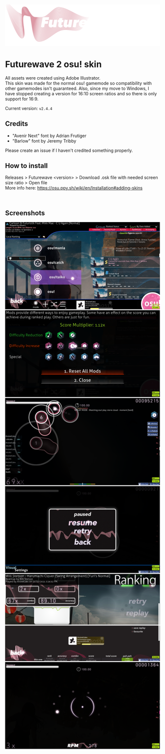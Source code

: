 ![logo](images/logo.png)

# Futurewave 2 osu! skin

All assets were created using Adobe Illustrator.
<br>
This skin was made for the normal osu! gamemode so compatibility with other gamemodes isn't guaranteed. Also, since my move to Windows, I have stopped creating a version for 16:10 screen ratios and so there is only support for 16:9.

Current version: `v2.4.4`
<br>

## Credits

- "Avenir Next" font by Adrian Frutiger
- "Barlow" font by Jeremy Tribby

Please create an issue if I haven't credited something properly.

## How to install

Releases > Futurewave \<version> > Download .osk file with needed screen size ratio > Open file
<br>
More info here: https://osu.ppy.sh/wiki/en/Installation#adding-skins

<br>

## Screenshots

![menu](images/menu.png)
![mods](images/mods.png)
![gameplay ](images/gameplay.png)
![pause screen](images/pausescreen.png)
![ranking screen](images/rankingscreen.png)
![spinner](images/spinner.png)
